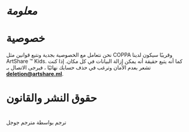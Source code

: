 # _معلومة_ 

#

#



# خصوصية  
نحن نتعامل مع الخصوصية بجدية ونتبع قوانين مثل COPPA وقريبًا سيكون لدينا ArtShare ™ Kids. كما أنه يتبع حقيقة أنه يمكن إزالة البيانات في كل مكان. إذا كنت تشعر بعدم الأمان وترغب في حذف حسابك نهائيًا ، فيرجى الاتصال بـ **deletion@artshare.ml**.


# حقوق النشر والقانون

#

#
ترجم بواسطة مترجم جوجل
